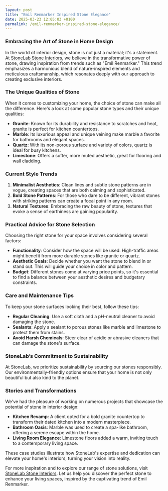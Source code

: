 ```yaml
---
layout: post
title: "Emil Renmarker Inspired Stone Elegance"
date: 2025-03-23 12:05:03 +0100
permalink: /emil-renmarker-inspired-stone-elegance/
---
```



### Embracing the Art of Stone in Home Design

In the world of interior design, stone is not just a material; it's a statement. At [StoneLab Stone Interiors](https://stonelab.se), we believe in the transformative power of stone, drawing inspiration from trends such as "Emil Renmarker." This trend emphasizes a harmonious blend of nature-inspired elements and meticulous craftsmanship, which resonates deeply with our approach to creating exclusive interiors.

### The Unique Qualities of Stone

When it comes to customizing your home, the choice of stone can make all the difference. Here's a look at some popular stone types and their unique qualities:

- **Granite**: Known for its durability and resistance to scratches and heat, granite is perfect for kitchen countertops.
- **Marble**: Its luxurious appeal and unique veining make marble a favorite for bathrooms and elegant spaces.
- **Quartz**: With its non-porous surface and variety of colors, quartz is ideal for busy kitchens.
- **Limestone**: Offers a softer, more muted aesthetic, great for flooring and wall cladding.

### Current Style Trends

1. **Minimalist Aesthetics**: Clean lines and subtle stone patterns are in vogue, creating spaces that are both calming and sophisticated.
2. **Bold Stone Patterns**: For those who dare to be different, vibrant stones with striking patterns can create a focal point in any room.
3. **Natural Textures**: Embracing the raw beauty of stone, textures that evoke a sense of earthiness are gaining popularity.

### Practical Advice for Stone Selection

Choosing the right stone for your space involves considering several factors:

- **Functionality**: Consider how the space will be used. High-traffic areas might benefit from more durable stones like granite or quartz.
- **Aesthetic Goals**: Decide whether you want the stone to blend in or stand out. This will guide your choice in color and pattern.
- **Budget**: Different stones come at varying price points, so it's essential to find a balance between your aesthetic desires and budgetary constraints.

### Care and Maintenance Tips

To keep your stone surfaces looking their best, follow these tips:

- **Regular Cleaning**: Use a soft cloth and a pH-neutral cleaner to avoid damaging the stone.
- **Sealants**: Apply a sealant to porous stones like marble and limestone to protect them from stains.
- **Avoid Harsh Chemicals**: Steer clear of acidic or abrasive cleaners that can damage the stone's surface.

### StoneLab’s Commitment to Sustainability

At StoneLab, we prioritize sustainability by sourcing our stones responsibly. Our environmentally-friendly options ensure that your home is not only beautiful but also kind to the planet.

### Stories and Transformations

We've had the pleasure of working on numerous projects that showcase the potential of stone in interior design:

- **Kitchen Revamp**: A client opted for a bold granite countertop to transform their dated kitchen into a modern masterpiece.
- **Bathroom Oasis**: Marble was used to create a spa-like bathroom, offering a serene escape within the home.
- **Living Room Elegance**: Limestone floors added a warm, inviting touch to a contemporary living space.

These case studies illustrate how StoneLab's expertise and dedication can elevate your home's interiors, turning your vision into reality.

For more inspiration and to explore our range of stone solutions, visit [StoneLab Stone Interiors](https://stonelab.se). Let us help you discover the perfect stone to enhance your living spaces, inspired by the captivating trend of Emil Renmarker.